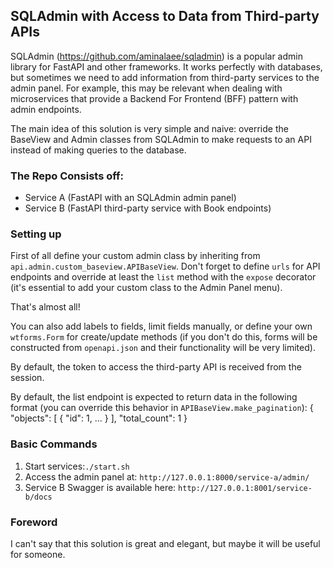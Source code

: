 ## SQLAdmin with Access to Data from Third-party APIs

SQLAdmin (https://github.com/aminalaee/sqladmin) is a popular admin library for FastAPI and other frameworks. It works perfectly with databases, but sometimes we need to add information from third-party services to the admin panel. For example, this may be relevant when dealing with microservices that provide a Backend For Frontend (BFF) pattern with admin endpoints.

The main idea of this solution is very simple and naive: override the BaseView and Admin classes from SQLAdmin to make requests to an API instead of making queries to the database.

### The Repo Consists off:

- Service A (FastAPI with an SQLAdmin admin panel)
- Service B (FastAPI third-party service with Book endpoints)

### Setting up
First of all define your custom admin class by inheriting from `api.admin.custom_baseview.APIBaseView`.
Don't forget to define `urls` for API endpoints and override at least the `list` method with the `expose` decorator (it's essential to add your custom class to the Admin Panel menu).

That's almost all!

You can also add labels to fields, limit fields manually, or define your own `wtforms.Form` for create/update methods (if you don't do this, forms will be constructed from `openapi.json` and their functionality will be very limited).

By default, the token to access the third-party API is received from the session.

By default, the list endpoint is expected to return data in the following format (you can override this behavior in `APIBaseView.make_pagination`):
        {
            "objects": [
                {
                "id": 1,
                ...
                }
            ],
            "total_count": 1
        }

### Basic Commands

1. Start services:`./start.sh`
2. Access the admin panel at: `http://127.0.0.1:8000/service-a/admin/`
3. Service B Swagger is available here: `http://127.0.0.1:8001/service-b/docs`

### Foreword

I can't say that this solution is great and elegant, but maybe it will be useful for someone.
